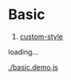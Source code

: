 # Basic

1. [custom-style](./custom-style.md)

<div id="example__basic_node" class="fast-flow-demo">loading...</div>

<!--MR-R {
    type: "pre",
    file: './basic.demo.js'
} -->
[./basic.demo.js](./basic.demo.js)

<!-- MR-H
<style>
html .markdown-body em {
    color: inherit;
}
</style>
-->
